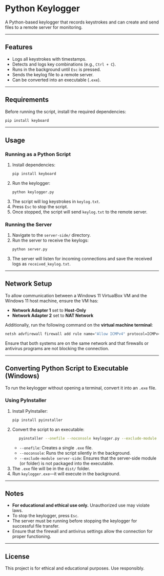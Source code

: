 # Python Keylogger

A Python-based keylogger that records keystrokes and can create and send files to a remote server for monitoring.

---

## Features

- Logs all keystrokes with timestamps.
- Detects and logs key combinations (e.g., `Ctrl + C`).
- Runs in the background until `Esc` is pressed.
- Sends the keylog file to a remote server.
- Can be converted into an executable (`.exe`).

---

## Requirements

Before running the script, install the required dependencies:

```sh
pip install keyboard
```

---

## Usage

### Running as a Python Script

1. Install dependencies:
   ```sh
   pip install keyboard
   ```
2. Run the keylogger:
   ```sh
   python keylogger.py
   ```
3. The script will log keystrokes in `keylog.txt`.
4. Press `Esc` to stop the script.
5. Once stopped, the script will send `keylog.txt` to the remote server.

### Running the Server

1. Navigate to the `server-side/` directory.
2. Run the server to receive the keylogs:
   ```sh
   python server.py
   ```
3. The server will listen for incoming connections and save the received logs as `received_keylog.txt`.

---

## Network Setup

To allow communication between a Windows 11 VirtualBox VM and the Windows 11 host machine, ensure the VM has:

- **Network Adapter 1** set to **Host-Only**
- **Network Adapter 2** set to **NAT Network**

Additionally, run the following command on the **virtual machine terminal**:

```sh
netsh advfirewall firewall add rule name="Allow ICMPv4" protocol=ICMPv4 dir=in action=allow
```

Ensure that both systems are on the same network and that firewalls or antivirus programs are not blocking the connection.

---

## Converting Python Script to Executable (Windows)

To run the keylogger without opening a terminal, convert it into an `.exe` file.

### Using PyInstaller

1. Install PyInstaller:
   ```sh
   pip install pyinstaller
   ```
2. Convert the script to an executable:
   ```sh
      pyinstaller --onefile --noconsole keylogger.py --exclude-module server-side
   ```
   - `--onefile`: Creates a single `.exe` file.
   - `--noconsole`: Runs the script silently in the background.
   - `--exclude-module server-side`: Ensures that the server-side module (or folder) is not packaged into the executable.
3. The `.exe` file will be in the `dist/` folder.
4. Run `keylogger.exe`—it will execute in the background.

---

## Notes

- **For educational and ethical use only.** Unauthorized use may violate laws.
- To stop the keylogger, press `Esc`.
- The server must be running before stopping the keylogger for successful file transfer.
- Ensure that the firewall and antivirus settings allow the connection for proper functioning.

---

## License

This project is for ethical and educational purposes. Use responsibly.
